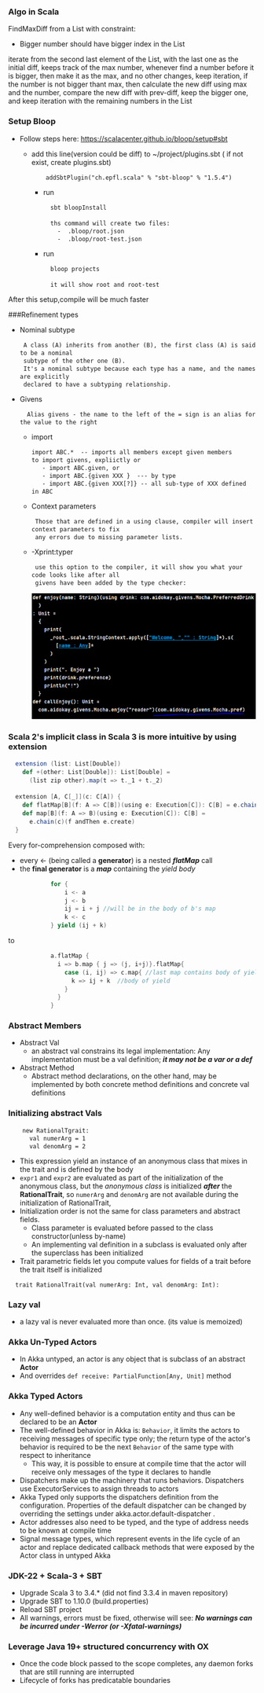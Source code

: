 ### Algo in Scala

FindMaxDiff from a List with constraint:
- Bigger number should have bigger index in the List

iterate from the second last element of the List, with the last one as the initial diff, keeps track
of the max number, whenever find a number before it is bigger, then make it as the max, and no other
changes, keep iteration, if the number is not bigger thant max, then calculate the new diff using max
and the number, compare the new diff with prev-diff, keep the bigger one, and keep iteration with the
remaining numbers in the List

### Setup Bloop

- Follow steps here:
  https://scalacenter.github.io/bloop/setup#sbt
  - add this line(version could be diff) to ~/project/plugins.sbt ( if not exist, create plugins.sbt) 

            addSbtPlugin("ch.epfl.scala" % "sbt-bloop" % "1.5.4")

    - run
      
            sbt bloopInstall
            
            ths command will create two files:
              -  .bloop/root.json
              -  .bloop/root-test.json

    - run 
  
            bloop projects

            it will show root and root-test
  
After this setup,compile will be much faster

###Refinement types
 - Nominal subtype
      
        A class (A) inherits from another (B), the first class (A) is said to be a nominal
        subtype of the other one (B). 
        It's a nominal subtype because each type has a name, and the names are explicitly
        declared to have a subtyping relationship.
- Givens
        
        Alias givens - the name to the left of the = sign is an alias for the value to the right
  - import
        
        import ABC.*  -- imports all members except given members
        to import givens, expliictly or 
           - import ABC.given, or
           - import ABC.{given XXX }  --- by type
           - import ABC.{given XXX[?]} -- all sub-type of XXX defined in ABC

  - Context parameters 
  
         Those that are defined in a using clause, compiler will insert context parameters to fix
         any errors due to missing parameter lists.
  - -Xprint:typer
         
         use this option to the compiler, it will show you what your code looks like after all 
         givens have been added by the type checker:
        
     ![img_1.png](img_1.png)
### Scala 2's implicit class in Scala 3 is more intuitive by using **extension**
```scala 3
  extension (list: List[Double])
    def +(other: List[Double]): List[Double] =
      (list zip other).map(t => t._1 + t._2)

  extension [A, C[_]](c: C[A]) {
    def flatMap[B](f: A => C[B])(using e: Execution[C]): C[B] = e.chain(c)(f)
    def map[B](f: A => B)(using e: Execution[C]): C[B] =
      e.chain(c)(f andThen e.create)
  }
```

Every for-comprehension composed with:
- every <- (being called a **generator**) is a nested **_flatMap_** call
- the **final generator** is a _**map**_ containing the _yield body_
```scala 3
            for {
                i <- a
                j <- b
                ij = i + j //will be in the body of b's map
                k <- c
            } yield (ij + k)
```
to
```scala 3
            a.flatMap {
              i => b.map { j => (j, i+j)}.flatMap{ 
                case (i, ij) => c.map{ //last map contains body of yield
                  k => ij + k  //body of yield
                }
              }
            }
```
### Abstract Members
* Abstract Val
  - an abstract val constrains its legal implementation: Any
    implementation must be a val definition; **_it may not be a var or a def_**
* Abstract Method
  - Abstract method declarations, on the other hand, may be implemented by
    both concrete method definitions and concrete val definitions

### Initializing abstract Vals
```
    new RationalTgrait:
      val numerArg = 1
      val denomArg = 2
```
* This expression yield an instance of an anonymous class that mixes in the trait and 
  is defined by the body
* `expr1` and `expr2` are evaluated as part of the initialization of the anonymous class,
  but the _anonymous class_ is initialized **_after_** the **RationalTrait**, so `numerArg`
  and `denomArg` are not available during the initialization of RationalTrait,
* Initialization order is not the same for class parameters and abstract fields.
  * Class parameter is evaluated before passed to the class constructor(unless by-name)
  * An implementing val definition in a subclass is evaluated only after the superclass 
    has been initialized
* Trait parametric fields let you compute values for fields of a trait before 
  the trait itself is initialized 

```
  trait RationalTrait(val numerArg: Int, val denomArg: Int):
```

### Lazy val
* a lazy val is never evaluated more than once. (its value is memoized)

### Akka Un-Typed Actors
* In Akka untyped, an actor is any object that is subclass of an abstract **Actor**
* And overrides `def receive: PartialFunction[Any, Unit]` method
### Akka Typed Actors
* Any well-defined behavior is a computation entity and thus can be declared to be an **Actor**
* The well-defined behavior in Akka is: `Behavior`, it limits the actors to receiving messages 
  of specific type only; the return type of the actor's behavior is required to be 
  the next `Behavior` of the same type with respect to inheritance
  * This way, it is possible to ensure at compile time that the actor will receive only messages 
    of the type it declares to handle
* Dispatchers make up the machinery that runs behaviors. Dispatchers use
  ExecutorServices to assign threads to actors 
* Akka Typed only supports the dispatchers definition from the
  configuration. Properties of the default dispatcher can be changed by
  overriding the settings under akka.actor.default-dispatcher .
* Actor addresses also need to be typed, and the type of address needs to be known at compile time
* Signal message types, which represent events in the life cycle of an actor and replace dedicated callback methods that were
  exposed by the Actor class in untyped Akka

### JDK-22 + Scala-3 + SBT
* Upgrade Scala 3 to 3.4.* (did not find 3.3.4 in maven repository)
* Upgrade SBT to 1.10.0 (build.properties)
* Reload SBT project
* All warnings, errors must be fixed, otherwise will see:
  _**No warnings can be incurred under -Werror (or -Xfatal-warnings)**_

### Leverage Java 19+ structured concurrency with OX 
* Once the code block passed to the scope completes, any daemon forks that are still running are interrupted
* Lifecycle of forks has predicatable boundaries


